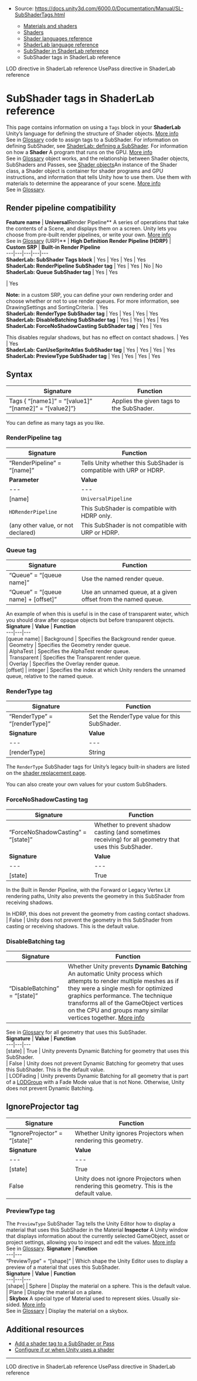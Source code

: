 * Source: https://docs.unity3d.com/6000.0/Documentation/Manual/SL-SubShaderTags.html

  * [Materials and shaders](https://docs.unity3d.com/6000.0/Documentation/Manual/materials-and-shaders.html)
  * [Shaders](https://docs.unity3d.com/6000.0/Documentation/Manual/Shaders.html)
  * [Shader languages reference](https://docs.unity3d.com/6000.0/Documentation/Manual/shaders-reference.html)
  * [ShaderLab language reference](https://docs.unity3d.com/6000.0/Documentation/Manual/SL-Reference.html)
  * [SubShader in ShaderLab reference](https://docs.unity3d.com/6000.0/Documentation/Manual/SL-SubShader-object.html)
  * SubShader tags in ShaderLab reference


[](https://docs.unity3d.com/6000.0/Documentation/Manual/SL-ShaderLOD.html)
LOD directive in ShaderLab reference
[](https://docs.unity3d.com/6000.0/Documentation/Manual/SL-UsePass.html)
UsePass directive in ShaderLab reference
# SubShader tags in ShaderLab reference
This page contains information on using a `Tags` block in your **ShaderLab** Unity’s language for defining the structure of Shader objects. [More info](https://docs.unity3d.com/6000.0/Documentation/Manual/SL-Shader.html)  
See in [Glossary](https://docs.unity3d.com/6000.0/Documentation/Manual/Glossary.html#ShaderLab) code to assign tags to a SubShader.
For information on defining SubShader, see [ShaderLab: defining a SubShader](https://docs.unity3d.com/6000.0/Documentation/Manual/SL-SubShader.html). For information on how a **Shader** A program that runs on the GPU. [More info](https://docs.unity3d.com/6000.0/Documentation/Manual/Shaders.html)  
See in [Glossary](https://docs.unity3d.com/6000.0/Documentation/Manual/Glossary.html#Shader) object works, and the relationship between Shader objects, SubShaders and Passes, see [Shader objects](https://docs.unity3d.com/6000.0/Documentation/Manual/shader-objects.html)An instance of the Shader class, a Shader object is container for shader programs and GPU instructions, and information that tells Unity how to use them. Use them with materials to determine the appearance of your scene. [More info](https://docs.unity3d.com/6000.0/Documentation/Manual/shader-objects.html)  
See in [Glossary](https://docs.unity3d.com/6000.0/Documentation/Manual/Glossary.html#Shaderobject).
## Render pipeline compatibility
**Feature name** | **Universal**Render Pipeline** A series of operations that take the contents of a Scene, and displays them on a screen. Unity lets you choose from pre-built render pipelines, or write your own. [More info](https://docs.unity3d.com/6000.0/Documentation/Manual/render-pipelines.html)  
See in [Glossary](https://docs.unity3d.com/6000.0/Documentation/Manual/Glossary.html#Renderpipeline) (URP)** | **High Definition Render Pipeline (HDRP)** | **Custom SRP** | **Built-in Render Pipeline**  
---|---|---|---|---  
**ShaderLab: SubShader Tags block** | Yes | Yes | Yes | Yes  
**ShaderLab: RenderPipeline SubShader tag** | Yes | Yes | No | No  
**ShaderLab: Queue SubShader tag** | Yes | Yes  
  
| Yes  
  
**Note:** in a custom SRP, you can define your own rendering order and choose whether or not to use render queues. For more information, see DrawingSettings and SortingCriteria. | Yes  
**ShaderLab: RenderType SubShader tag** | Yes | Yes | Yes | Yes  
**ShaderLab: DisableBatching SubShader tag** | Yes | Yes | Yes | Yes  
**ShaderLab: ForceNoShadowCasting SubShader tag** | Yes | Yes  
  
This disables regular shadows, but has no effect on contact shadows. | Yes | Yes  
**ShaderLab: CanUseSpriteAtlas SubShader tag** | Yes | Yes | Yes | Yes  
**ShaderLab: PreviewType SubShader tag** | Yes | Yes | Yes | Yes  
## Syntax
**Signature** | **Function**  
---|---  
Tags { “[name1]” = “[value1]” “[name2]” = “[value2]”} | Applies the given tags to the SubShader.  
  
You can define as many tags as you like.  
### RenderPipeline tag
**Signature** | **Function**  
---|---  
“RenderPipeline” = “[name]” | Tells Unity whether this SubShader is compatible with URP or HDRP.  
**Parameter** | **Value** | **Function**  
---|---|---  
[name] | `UniversalPipeline` | This SubShader is compatible with URP only.  
| `HDRenderPipeline` | This SubShader is compatible with HDRP only.  
| (any other value, or not declared) | This SubShader is not compatible with URP or HDRP.  
### Queue tag
**Signature** | **Function**  
---|---  
“Queue” = “[queue name]” | Use the named render queue.  
“Queue” = “[queue name] + [offset]” | Use an unnamed queue, at a given offset from the named queue.  
  
An example of when this is useful is in the case of transparent water, which you should draw after opaque objects but before transparent objects.  
**Signature** | **Value** | **Function**  
---|---|---  
[queue name] | Background | Specifies the Background render queue.  
| Geometry | Specifies the Geometry render queue.  
| AlphaTest | Specifies the AlphaTest render queue.  
| Transparent | Specifies the Transparent render queue.  
| Overlay | Specifies the Overlay render queue.  
[offset] | integer | Specifies the index at which Unity renders the unnamed queue, relative to the named queue.  
### RenderType tag
**Signature** | **Function**  
---|---  
“RenderType” = “[renderType]” | Set the RenderType value for this SubShader.  
**Signature** | **Value** | **Function**  
---|---|---  
[renderType] | String | There are no set values for this parameter. To identify the RenderType value for any SubShader that you want to replace, open its shader source file.  
  
The `RenderType` SubShader tags for Unity’s legacy built-in shaders are listed on the [shader replacement page](https://docs.unity3d.com/6000.0/Documentation/Manual/SL-ShaderReplacement.html).  
  
You can also create your own values for your custom SubShaders.  
### ForceNoShadowCasting tag
**Signature** | **Function**  
---|---  
“ForceNoShadowCasting” = “[state]” | Whether to prevent shadow casting (and sometimes receiving) for all geometry that uses this SubShader.  
**Signature** | **Value** | **Function**  
---|---|---  
[state] | True | Unity prevents the geometry in this SubShader from casting shadows.  
  
In the Built in Render Pipeline, with the Forward or Legacy Vertex Lit rendering paths, Unity also prevents the geometry in this SubShader from receiving shadows.  
  
In HDRP, this does not prevent the geometry from casting contact shadows.  
| False | Unity does not prevent the geometry in this SubShader from casting or receiving shadows. This is the default value.  
### DisableBatching tag
**Signature** | **Function**  
---|---  
“DisableBatching” = “[state]” | Whether Unity prevents **Dynamic Batching** An automatic Unity process which attempts to render multiple meshes as if they were a single mesh for optimized graphics performance. The technique transforms all of the GameObject vertices on the CPU and groups many similar vertices together. [More info](https://docs.unity3d.com/6000.0/Documentation/Manual/DrawCallBatching.html)  
See in [Glossary](https://docs.unity3d.com/6000.0/Documentation/Manual/Glossary.html#DynamicBatching) for all geometry that uses this SubShader.  
**Signature** | **Value** | **Function**  
---|---|---  
[state] | True | Unity prevents Dynamic Batching for geometry that uses this SubShader.  
| False | Unity does not prevent Dynamic Batching for geometry that uses this SubShader. This is the default value.  
| LODFading | Unity prevents Dynamic Batching for all geometry that is part of a [LODGroup](https://docs.unity3d.com/Manual/class-LODGroup.html) with a Fade Mode value that is not None. Otherwise, Unity does not prevent Dynamic Batching.  
## IgnoreProjector tag
**Signature** | **Function**  
---|---  
“IgnoreProjector” = “[state]” | Whether Unity ignores Projectors when rendering this geometry.  
**Signature** | **Value** | **Function**  
---|---|---  
[state] | True | Unity ignores Projectors when rendering this geometry.  
| False | Unity does not ignore Projectors when rendering this geometry. This is the default value.  
### PreviewType tag
The `PreviewType` SubShader Tag tells the Unity Editor how to display a material that uses this SubShader in the Material **Inspector** A Unity window that displays information about the currently selected GameObject, asset or project settings, allowing you to inspect and edit the values. [More info](https://docs.unity3d.com/6000.0/Documentation/Manual/UsingTheInspector.html)  
See in [Glossary](https://docs.unity3d.com/6000.0/Documentation/Manual/Glossary.html#Inspector).
**Signature** | **Function**  
---|---  
“PreviewType” = “[shape]” | Which shape the Unity Editor uses to display a preview of a material that uses this SubShader.  
**Signature** | **Value** | **Function**  
---|---|---  
[shape] | Sphere | Display the material on a sphere. This is the default value.  
| Plane | Display the material on a plane.  
| **Skybox** A special type of Material used to represent skies. Usually six-sided. [More info](https://docs.unity3d.com/6000.0/Documentation/Manual/sky-landing.html)  
See in [Glossary](https://docs.unity3d.com/6000.0/Documentation/Manual/Glossary.html#Skybox) | Display the material on a skybox.  
## Additional resources
  * [Add a shader tag to a SubShader or Pass](https://docs.unity3d.com/6000.0/Documentation/Manual/add-shader-tag.html)
  * [Configure if or when Unity uses a shader](https://docs.unity3d.com/6000.0/Documentation/Manual/writing-shader-tags.html)


* * *
[](https://docs.unity3d.com/6000.0/Documentation/Manual/SL-ShaderLOD.html)
LOD directive in ShaderLab reference
[](https://docs.unity3d.com/6000.0/Documentation/Manual/SL-UsePass.html)
UsePass directive in ShaderLab reference
